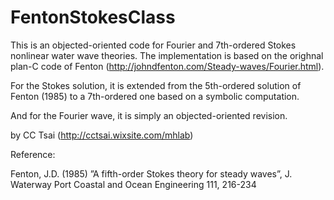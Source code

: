 # FentonStokesClass

This is an objected-oriented code for Fourier and 7th-ordered Stokes nonlinear water wave theories. The implementation is based on the orighnal plan-C code of Fenton (http://johndfenton.com/Steady-waves/Fourier.html). 

For the Stokes solution, it is extended from the 5th-ordered solution of Fenton (1985) to a 7th-ordered one based on a symbolic computation.

And for the Fourier wave, it is simply an objected-oriented revision.

by CC Tsai (http://cctsai.wixsite.com/mhlab)

Reference:

Fenton, J.D. (1985) ”A fifth-order Stokes theory for steady waves”, J. Waterway Port Coastal and Ocean Engineering 111, 216-234

